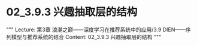 # 02_3.9.3 兴趣抽取层的结构

"""
Lecture: 第3章 浪潮之巅——深度学习在推荐系统中的应用/3.9 DIEN——序列模型与推荐系统的结合
Content: 02_3.9.3 兴趣抽取层的结构
"""

